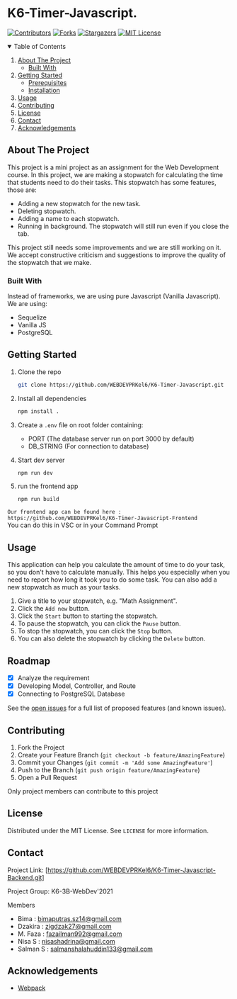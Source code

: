 <!-- PROJECT SHIELDS -->
# K6-Timer-Javascript. 

[![Contributors][contributors-shield]][contributors-url]
[![Forks][forks-shield]][forks-url]
[![Stargazers][stars-shield]][stars-url]
[![MIT License][license-shield]][license-url]

<!-- TABLE OF CONTENTS -->
<details open="open">
  <summary>Table of Contents</summary>
  <ol>
    <li>
      <a href="#about-the-project">About The Project</a>
      <ul>
        <li><a href="#built-with">Built With</a></li>
      </ul>
    </li>
    <li>
      <a href="#getting-started">Getting Started</a>
      <ul>
        <li><a href="#prerequisites">Prerequisites</a></li>
        <li><a href="#installation">Installation</a></li>
      </ul>
    </li>
    <li><a href="#usage">Usage</a></li>
    <li><a href="#contributing">Contributing</a></li>
    <li><a href="#license">License</a></li>
    <li><a href="#contact">Contact</a></li>
    <li><a href="#acknowledgements">Acknowledgements</a></li>
  </ol>
</details>



<!-- ABOUT THE PROJECT -->
## About The Project

This project is a mini project as an assignment for the Web Development course. In this project, we are making a stopwatch for calculating the time that students need to do their tasks. This stopwatch has some features, those are:

* Adding a new stopwatch for the new task.
* Deleting stopwatch.
* Adding a name to each stopwatch.
* Running in background. The stopwatch will still run even if you close the tab.

This project still needs some improvements and we are still working on it. We accept constructive criticism and suggestions to improve the quality of the stopwatch that we make.

### Built With

Instead of frameworks, we are using pure Javascript (Vanilla Javascript). 
We are using:
* Sequelize
* Vanilla JS
* PostgreSQL

<!-- GETTING STARTED -->
## Getting Started

1. Clone the repo
     ```sh
	git clone https://github.com/WEBDEVPRKel6/K6-Timer-Javascript.git
    ```
2. Install all dependencies
    ```sh
    npm install .
    ```
3. Create a `.env` file on root folder containing:
    - PORT (The database server run on port 3000 by default)
    - DB_STRING (For connection to database)
    
4. Start dev server
    ```sh
    npm run dev
    ```    
5. run the frontend app 
    ```sh
    npm run build
    ```
    
`Our frontend app can be found here : https://github.com/WEBDEVPRKel6/K6-Timer-Javascript-Frontend` </br>
You can do this in VSC or in your Command Prompt

<!-- USAGE EXAMPLES -->
## Usage

This application can help you calculate the amount of time to do your task, so you don't have to calculate manually. This helps you especially when you need to report how long it took you to do some task. You can also add a new stopwatch as much as your tasks.
1. Give a title to your stopwatch, e.g. "Math Assignment".
2. Click the `Add new` button.
3. Click the `Start` button to starting the stopwatch.
4. To pause the stopwatch, you can click the `Pause` button.
5. To stop the stopwatch, you can click the `Stop` button.
6. You can also delete the stopwatch by clicking the `Delete` button.

<!-- ROADMAP -->
## Roadmap
- [x] Analyze the requirement
- [x] Developing Model, Controller, and Route
- [x] Connecting to PostgreSQL Database

See the [open issues](https://github.com/WEBDEVPRKel6/K6-Timer-Javascript-Backend/issues) for a full list of proposed features (and known issues).


<!-- CONTRIBUTING -->
## Contributing

1. Fork the Project
2. Create your Feature Branch (`git checkout -b feature/AmazingFeature`)
3. Commit your Changes (`git commit -m 'Add some AmazingFeature'`)
4. Push to the Branch (`git push origin feature/AmazingFeature`)
5. Open a Pull Request

Only project members can contribute to this project

<!-- LICENSE -->
## License

Distributed under the MIT License. See `LICENSE` for more information.

<!-- CONTACT -->
## Contact

Project Link: [https://github.com/WEBDEVPRKel6/K6-Timer-Javascript-Backend.git]

Project Group: K6-3B-WebDev'2021

Members
* Bima      : bimaputras.sz14@gmail.com
* Dzakira   : zigdzak27@gmail.com
* M. Faza   : fazailman992@gmail.com
* Nisa S    : nisashadrina@gmail.com
* Salman S  : salmanshalahuddin133@gmail.com

<!-- ACKNOWLEDGEMENTS -->
## Acknowledgements
* [Webpack](https://webpack.js.org/)

<!-- MARKDOWN LINKS & IMAGES -->
<!-- https://www.markdownguide.org/basic-syntax/#reference-style-links -->
[contributors-shield]: https://img.shields.io/github/contributors/WEBDEVPRKel6/K6-Timer-Javascript.svg?style=for-the-badge
[contributors-url]: https://github.com/WEBDEVPRKel6/K6-Timer-Javascript/graphs/contributors
[forks-shield]: https://img.shields.io/github/forks/WEBDEVPRKel6/K6-Timer-Javascript.svg?style=for-the-badge
[forks-url]: https://github.com/WEBDEVPRKel6/K6-Timer-Javascript/network/members
[stars-shield]: https://img.shields.io/github/stars/WEBDEVPRKel6/K6-Timer-Javascript.svg?style=for-the-badge
[stars-url]: https://github.com/WEBDEVPRKel6/K6-Timer-Javascript/stargazers
[license-shield]: https://img.shields.io/github/license/WEBDEVPRKel6/K6-Timer-Javascript.svg?style=for-the-badge
[license-url]: https://github.com/WEBDEVPRKel6/K6-Timer-Javascript/blob/master/LICENSE.txt

